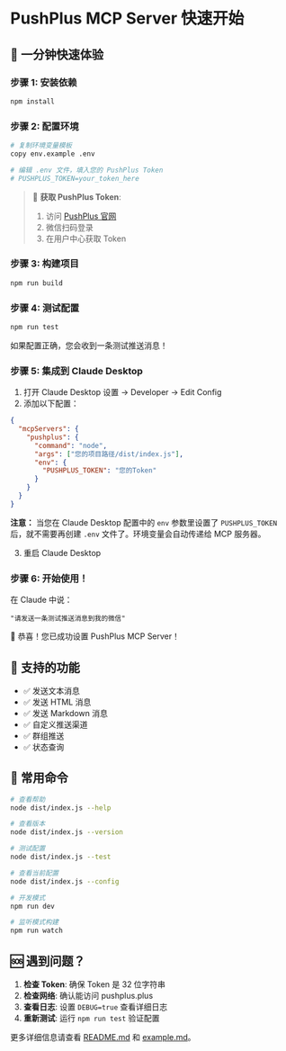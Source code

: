 # PushPlus MCP Server 快速开始

## 🚀 一分钟快速体验

### 步骤 1: 安装依赖
```bash
npm install
```

### 步骤 2: 配置环境
```bash
# 复制环境变量模板
copy env.example .env

# 编辑 .env 文件，填入您的 PushPlus Token
# PUSHPLUS_TOKEN=your_token_here
```

> 📝 **获取 PushPlus Token**:
> 1. 访问 [PushPlus 官网](https://www.pushplus.plus/)
> 2. 微信扫码登录
> 3. 在用户中心获取 Token

### 步骤 3: 构建项目
```bash
npm run build
```

### 步骤 4: 测试配置
```bash
npm run test
```

如果配置正确，您会收到一条测试推送消息！

### 步骤 5: 集成到 Claude Desktop

1. 打开 Claude Desktop 设置 → Developer → Edit Config
2. 添加以下配置：

```json
{
  "mcpServers": {
    "pushplus": {
      "command": "node",
      "args": ["您的项目路径/dist/index.js"],
      "env": {
        "PUSHPLUS_TOKEN": "您的Token"
      }
    }
  }
}
```

**注意：** 当您在 Claude Desktop 配置中的 `env` 参数里设置了 `PUSHPLUS_TOKEN` 后，就不需要再创建 `.env` 文件了。环境变量会自动传递给 MCP 服务器。

3. 重启 Claude Desktop

### 步骤 6: 开始使用！

在 Claude 中说：
```
"请发送一条测试推送消息到我的微信"
```

🎉 恭喜！您已成功设置 PushPlus MCP Server！

## 📱 支持的功能

- ✅ 发送文本消息
- ✅ 发送 HTML 消息  
- ✅ 发送 Markdown 消息
- ✅ 自定义推送渠道
- ✅ 群组推送
- ✅ 状态查询

## 🔧 常用命令

```bash
# 查看帮助
node dist/index.js --help

# 查看版本
node dist/index.js --version

# 测试配置
node dist/index.js --test

# 查看当前配置
node dist/index.js --config

# 开发模式
npm run dev

# 监听模式构建
npm run watch
```

## 🆘 遇到问题？

1. **检查 Token**: 确保 Token 是 32 位字符串
2. **检查网络**: 确认能访问 pushplus.plus
3. **查看日志**: 设置 `DEBUG=true` 查看详细日志
4. **重新测试**: 运行 `npm run test` 验证配置

更多详细信息请查看 [README.md](./README.md) 和 [example.md](./example.md)。